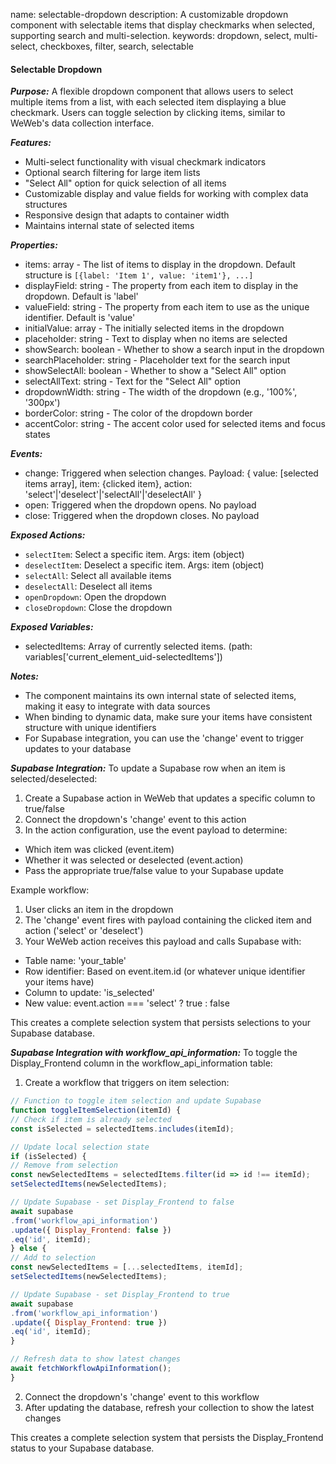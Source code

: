 name: selectable-dropdown
description: A customizable dropdown component with selectable items that display checkmarks when selected, supporting search and multi-selection.
keywords: dropdown, select, multi-select, checkboxes, filter, search, selectable

#### Selectable Dropdown

***Purpose:***
A flexible dropdown component that allows users to select multiple items from a list, with each selected item displaying a blue checkmark. Users can toggle selection by clicking items, similar to WeWeb's data collection interface.

***Features:***
- Multi-select functionality with visual checkmark indicators
- Optional search filtering for large item lists
- "Select All" option for quick selection of all items
- Customizable display and value fields for working with complex data structures
- Responsive design that adapts to container width
- Maintains internal state of selected items

***Properties:***
- items: array - The list of items to display in the dropdown. Default structure is `[{label: 'Item 1', value: 'item1'}, ...]`
- displayField: string - The property from each item to display in the dropdown. Default is 'label'
- valueField: string - The property from each item to use as the unique identifier. Default is 'value'
- initialValue: array - The initially selected items in the dropdown
- placeholder: string - Text to display when no items are selected
- showSearch: boolean - Whether to show a search input in the dropdown
- searchPlaceholder: string - Placeholder text for the search input
- showSelectAll: boolean - Whether to show a "Select All" option
- selectAllText: string - Text for the "Select All" option
- dropdownWidth: string - The width of the dropdown (e.g., '100%', '300px')
- borderColor: string - The color of the dropdown border
- accentColor: string - The accent color used for selected items and focus states

***Events:***
- change: Triggered when selection changes. Payload: { value: [selected items array], item: {clicked item}, action: 'select'|'deselect'|'selectAll'|'deselectAll' }
- open: Triggered when the dropdown opens. No payload
- close: Triggered when the dropdown closes. No payload

***Exposed Actions:***
- `selectItem`: Select a specific item. Args: item (object)
- `deselectItem`: Deselect a specific item. Args: item (object)
- `selectAll`: Select all available items
- `deselectAll`: Deselect all items
- `openDropdown`: Open the dropdown
- `closeDropdown`: Close the dropdown

***Exposed Variables:***
- selectedItems: Array of currently selected items. (path: variables['current_element_uid-selectedItems'])

***Notes:***
- The component maintains its own internal state of selected items, making it easy to integrate with data sources
- When binding to dynamic data, make sure your items have consistent structure with unique identifiers
- For Supabase integration, you can use the 'change' event to trigger updates to your database 

***Supabase Integration:***
To update a Supabase row when an item is selected/deselected:

1. Create a Supabase action in WeWeb that updates a specific column to true/false
2. Connect the dropdown's 'change' event to this action
3. In the action configuration, use the event payload to determine:
- Which item was clicked (event.item)
- Whether it was selected or deselected (event.action)
- Pass the appropriate true/false value to your Supabase update

Example workflow:
1. User clicks an item in the dropdown
2. The 'change' event fires with payload containing the clicked item and action ('select' or 'deselect')
3. Your WeWeb action receives this payload and calls Supabase with:
- Table name: 'your_table'
- Row identifier: Based on event.item.id (or whatever unique identifier your items have)
- Column to update: 'is_selected'
- New value: event.action === 'select' ? true : false

This creates a complete selection system that persists selections to your Supabase database. 

***Supabase Integration with workflow_api_information:***
To toggle the Display_Frontend column in the workflow_api_information table:

1. Create a workflow that triggers on item selection:
```javascript
// Function to toggle item selection and update Supabase
function toggleItemSelection(itemId) {
// Check if item is already selected
const isSelected = selectedItems.includes(itemId);

// Update local selection state
if (isSelected) {
// Remove from selection
const newSelectedItems = selectedItems.filter(id => id !== itemId);
setSelectedItems(newSelectedItems);

// Update Supabase - set Display_Frontend to false
await supabase
.from('workflow_api_information')
.update({ Display_Frontend: false })
.eq('id', itemId);
} else {
// Add to selection
const newSelectedItems = [...selectedItems, itemId];
setSelectedItems(newSelectedItems);

// Update Supabase - set Display_Frontend to true
await supabase
.from('workflow_api_information')
.update({ Display_Frontend: true })
.eq('id', itemId);
}

// Refresh data to show latest changes
await fetchWorkflowApiInformation();
}
```

2. Connect the dropdown's 'change' event to this workflow
3. After updating the database, refresh your collection to show the latest changes

This creates a complete selection system that persists the Display_Frontend status to your Supabase database.